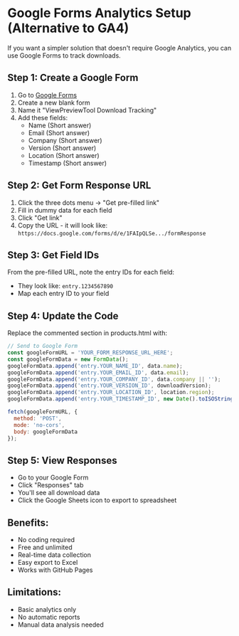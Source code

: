# Google Forms Analytics Setup (Alternative to GA4)

If you want a simpler solution that doesn't require Google Analytics, you can use Google Forms to track downloads.

## Step 1: Create a Google Form

1. Go to [Google Forms](https://forms.google.com)
2. Create a new blank form
3. Name it "ViewPreviewTool Download Tracking"
4. Add these fields:
   - Name (Short answer)
   - Email (Short answer)
   - Company (Short answer)
   - Version (Short answer)
   - Location (Short answer)
   - Timestamp (Short answer)

## Step 2: Get Form Response URL

1. Click the three dots menu → "Get pre-filled link"
2. Fill in dummy data for each field
3. Click "Get link"
4. Copy the URL - it will look like:
   `https://docs.google.com/forms/d/e/1FAIpQLSe.../formResponse`

## Step 3: Get Field IDs

From the pre-filled URL, note the entry IDs for each field:
- They look like: `entry.1234567890`
- Map each entry ID to your field

## Step 4: Update the Code

Replace the commented section in products.html with:

```javascript
// Send to Google Form
const googleFormURL = 'YOUR_FORM_RESPONSE_URL_HERE';
const googleFormData = new FormData();
googleFormData.append('entry.YOUR_NAME_ID', data.name);
googleFormData.append('entry.YOUR_EMAIL_ID', data.email);
googleFormData.append('entry.YOUR_COMPANY_ID', data.company || '');
googleFormData.append('entry.YOUR_VERSION_ID', downloadVersion);
googleFormData.append('entry.YOUR_LOCATION_ID', location.region);
googleFormData.append('entry.YOUR_TIMESTAMP_ID', new Date().toISOString());

fetch(googleFormURL, {
  method: 'POST',
  mode: 'no-cors',
  body: googleFormData
});
```

## Step 5: View Responses

- Go to your Google Form
- Click "Responses" tab
- You'll see all download data
- Click the Google Sheets icon to export to spreadsheet

## Benefits:
- No coding required
- Free and unlimited
- Real-time data collection
- Easy export to Excel
- Works with GitHub Pages

## Limitations:
- Basic analytics only
- No automatic reports
- Manual data analysis needed